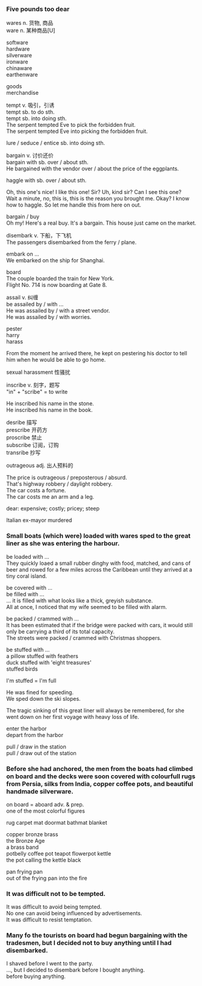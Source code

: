 ### Five pounds too dear  
wares n. 货物, 商品  
ware n. 某种商品[U]  

software  
hardware  
silverware  
ironware  
chinaware  
earthenware  

goods  
merchandise  
  
tempt v. 吸引，引诱  
tempt sb. to do sth.  
tempt sb. into doing sth.  
The serpent tempted Eve to pick the forbidden fruit.  
The serpent tempted Eve into picking the forbidden fruit.  
  
lure / seduce / entice sb. into doing sth.  
  
bargain v. 讨价还价  
bargain with sb. over / about sth.  
He bargained with the vendor over / about the price of the eggplants.  
  
haggle with sb. over / about sth.  
  
Oh, this one's nice! I like this one! Sir? Uh, kind sir? Can I see this one?  
Wait a minute, no, this is, this is the reason you brought me. Okay? I know how to haggle. So let me handle this from here on out.  
  
bargain / buy  
Oh my! Here's a real buy. It's a bargain. This house just came on the market.  
  
disembark v. 下船，下飞机  
The passengers disembarked from the ferry / plane.  
  
embark on ...  
We embarked on the ship for Shanghai.  
  
board  
The couple boarded the train for New York.  
Flight No. 714 is now boarding at Gate 8.  
  
assail v. 纠缠  
be assailed by / with ...  
He was assailed by / with a street vendor.  
He was assailed by / with worries.  

pester  
harry  
harass  

From the moment he arrived there, he kept on pestering his doctor to tell him when he would be able to go home.  

sexual harassment 性骚扰  

inscribe v. 刻字，题写  
"in" + "scribe" = to write  

He inscribed his name in the stone.  
He inscribed his name in the book.  

desribe   描写  
prescribe 开药方  
proscribe 禁止  
subscribe 订阅，订购  
transribe 抄写  
  
outrageous adj. 出人预料的  
  
The price is outrageous / preposterous / absurd.  
That's highway robbery / daylight robbery.  
The car costs a fortune.  
The car costs me an arm and a leg.  
  
dear: expensive; costly; pricey; steep  
  
Italian ex-mayor murdered  
  
### Small boats (which were) loaded with wares sped to the great liner as she was entering the harbour.  
  
be loaded with ...  
They quickly loaed a small rubber dinghy with food, matched, and cans of beer and rowed for a few miles across the Caribbean until they arrived at a tiny coral island.  
  
be covered with ...  
be filled with ...  
... it is filled with what looks like a thick, greyish substance.  
All at once, I noticed that my wife seemed to be filled with alarm.  
  
be packed / crammed with ...  
It has been estimated that if the bridge were packed with cars, it would still only be carrying a third of its total capacity.  
The streets were packed / crammed with Christmas shoppers.  
  
be stuffed with ...  
a pillow stuffed with feathers  
duck stuffed with 'eight treasures'  
stuffed birds  
  
I'm stuffed = I'm full  
  
He was fined for speeding.  
We sped down the ski slopes.  

The tragic sinking of this great liner will always be remembered, for she went down on her first voyage with heavy loss of life.  
  
enter the harbor  
depart from the harbor  
  
pull / draw in the station  
pull / draw out of the station  
  
### Before she had anchored, the men from the boats had climbed on board and the decks were soon covered with colourfull rugs from Persia, silks from India, copper coffee pots, and beautiful handmade silverware.  
  
on board = aboard adv. & prep.  
one of the most colorful figures  
  
rug  carpet  mat  doormat  bathmat  blanket  
  
copper  bronze  brass  
the Bronze Age  
a brass band  
potbelly  coffee pot  teapot  flowerpot  kettle  
the pot calling the kettle black  
  
pan  frying pan  
out of the frying pan into the fire  
  
### It was difficult not to be tempted.  
It was difficult to avoid being tempted.  
No one can avoid being influenced by advertisements.  
It was difficult to resist temptation.  
  
### Many fo the tourists on board had begun bargaining with the tradesmen, but I decided not to buy anything until I had disembarked.  
  
I shaved before I went to the party.  
..., but I decided to disembark before I bought anything.  
                                before buying anything.  
  

      
